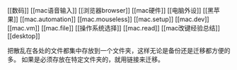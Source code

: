 [[数码]]
[[mac语音输入]]
[[浏览器browser]]
[[mac硬件]]
[[电脑外设]]
[[黑苹果]]
[[mac.automation]]
[[mac.mouseless]]
[[mac.setup]]
[[mac.dev]]
[[mac.vm]]
[[mac.file]]
[[操作系统选择]]
[[mac.read]]
[[mac改键经验总结]]
[[desktop]]

把散乱在各处的文件都集中存放到一个文件夹，这样无论是备份还是迁移都方便的多。
	如果是必须存放在特定文件夹的，就用链接来迁移。